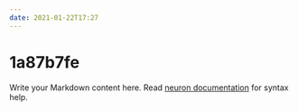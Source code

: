 ```yaml
---
date: 2021-01-22T17:27
---
```


# 1a87b7fe

Write your Markdown content here. Read [neuron documentation](https://neuron.zettel.page/2011404.html) for syntax help.

